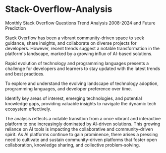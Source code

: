# Stack-Overflow-Analysis
Monthly Stack Overflow Questions Trend Analysis 2008-2024 and Future Prediction

Stack Overflow has been a vibrant community-driven space to seek guidance, share insights, and collaborate on diverse projects for developers. However, recent trends suggest a notable transformation in the platform's landscape, marked by a growing influx of AI-based solutions.

Rapid evolution of technology and programming languages presents a challenge for developers and learners to stay updated with the latest trends and best practices. 

To explore and understand the evolving landscape of technology adoption, programming languages,  and developer preference over time.

Identify key areas of interest, emerging technologies, and potential knowledge gaps, providing valuable insights to navigate the dynamic tech ecosystem effectively.

The analysis reflects a notable transition from a once vibrant and interactive platform to one increasingly dominated by AI-driven solutions. This growing reliance on AI tools is impacting the collaborative and community-driven spirit. As AI platforms continue to gain prominence, there arises a pressing need to cultivate and sustain community-driven platforms that foster open collaboration, knowledge sharing, and collective problem-solving.
